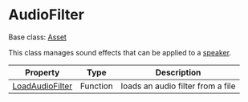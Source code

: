 # AudioFilter

Base class: [Asset](Asset.md)

This class manages sound effects that can be applied to a [speaker](Speaker.md).

| Property | Type | Description |
|---|---|---|
| [LoadAudioFilter](LoadAudioFilter.md) | Function | loads an audio filter from a file |
